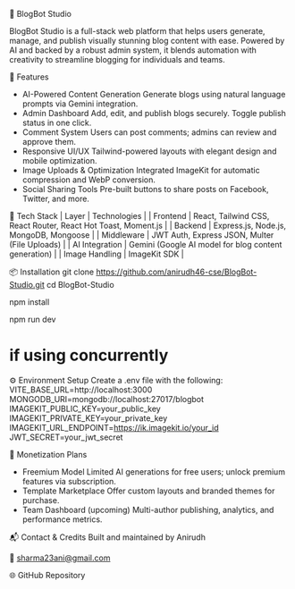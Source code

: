 📝 BlogBot Studio

BlogBot Studio is a full-stack web platform that helps users generate, manage, and publish visually stunning blog content with ease. Powered by AI and backed by a robust admin system, it blends automation with creativity to streamline blogging for individuals and teams.

🚀 Features
- AI-Powered Content Generation
Generate blogs using natural language prompts via Gemini integration.
- Admin Dashboard
Add, edit, and publish blogs securely. Toggle publish status in one click.
- Comment System
Users can post comments; admins can review and approve them.
- Responsive UI/UX
Tailwind-powered layouts with elegant design and mobile optimization.
- Image Uploads & Optimization
Integrated ImageKit for automatic compression and WebP conversion.
- Social Sharing Tools
Pre-built buttons to share posts on Facebook, Twitter, and more.

🧠 Tech Stack
| Layer | Technologies | 
| Frontend | React, Tailwind CSS, React Router, React Hot Toast, Moment.js | 
| Backend | Express.js, Node.js, MongoDB, Mongoose | 
| Middleware | JWT Auth, Express JSON, Multer (File Uploads) | 
| AI Integration | Gemini (Google AI model for blog content generation) | 
| Image Handling | ImageKit SDK | 


📦 Installation
git clone https://github.com/anirudh46-cse/BlogBot-Studio.git
cd BlogBot-Studio

npm install

npm run dev

# if using concurrently


⚙️ Environment Setup
Create a .env file with the following:
VITE_BASE_URL=http://localhost:3000
MONGODB_URI=mongodb://localhost:27017/blogbot
IMAGEKIT_PUBLIC_KEY=your_public_key
IMAGEKIT_PRIVATE_KEY=your_private_key
IMAGEKIT_URL_ENDPOINT=https://ik.imagekit.io/your_id
JWT_SECRET=your_jwt_secret


💸 Monetization Plans
- Freemium Model
Limited AI generations for free users; unlock premium features via subscription.
- Template Marketplace
Offer custom layouts and branded themes for purchase.
- Team Dashboard (upcoming)
Multi-author publishing, analytics, and performance metrics.


📬 Contact & Credits
Built and maintained by Anirudh

📧 sharma23ani@gmail.com

🌐 GitHub Repository


